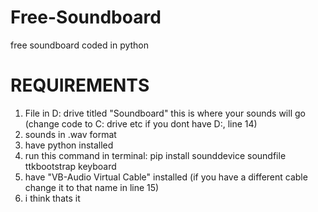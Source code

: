 # Free-Soundboard
free soundboard coded in python

# REQUIREMENTS  
1. File in D: drive titled "Soundboard" this is where your sounds will go (change code to C: drive etc if you dont have D:, line 14)
2. sounds in .wav format
3. have python installed
4. run this command in terminal: pip install sounddevice soundfile ttkbootstrap keyboard
5. have "VB-Audio Virtual Cable" installed (if you have a different cable change it to that name in line 15)
6. i think thats it

